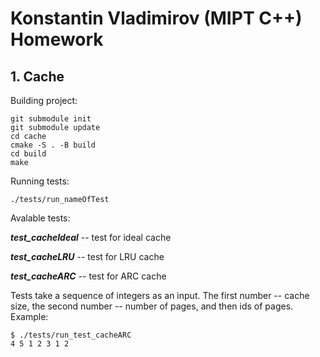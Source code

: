 # Konstantin Vladimirov (MIPT C++) Homework

## 1. Cache
Building project:
```
git submodule init
git submodule update
cd cache
cmake -S . -B build
cd build
make
```
Running tests:
```
./tests/run_nameOfTest
```
Avalable tests:

***test_cacheIdeal*** -- test for ideal cache

***test_cacheLRU*** -- test for LRU cache

***test_cacheARC*** -- test for ARC cache

Tests take a sequence of integers as an input. The first number -- cache size, the second number -- number of pages, and then ids of pages. Example:
```
$ ./tests/run_test_cacheARC
4 5 1 2 3 1 2
```
